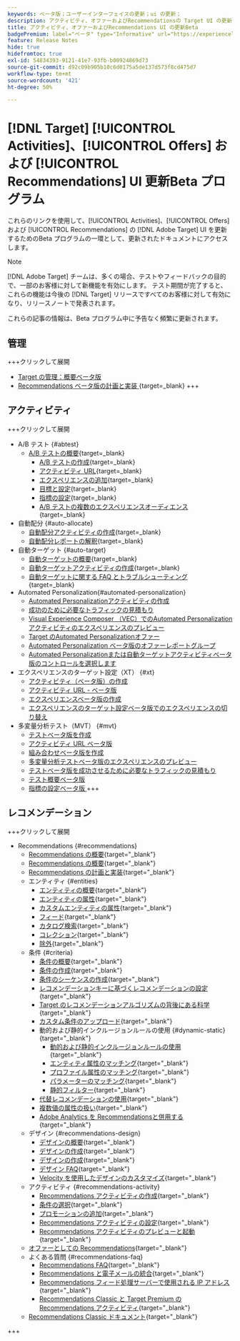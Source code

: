 ```yaml
---
keywords: ベータ版；ユーザーインターフェイスの更新；ui の更新；
description: アクティビティ、オファーおよびRecommendationsの Target UI の更新に関する更新済み記事にアクセスできます
title: アクティビティ、オファーおよびRecommendations UI の更新Beta
badgePremium: label="ベータ" type="Informative" url="https://experienceleague.adobe.com/docs/target/using/introduction/intro.html?lang=en#beta newtab=true" tooltip=" [!DNL Target] Beta プログラムについて説明します。"
feature: Release Notes
hide: true
hidefromtoc: true
exl-id: 54834393-9121-41e7-93fb-b00924869d73
source-git-commit: d92c09b905b10c6d0175a5de137d573f8cd475d7
workflow-type: tm+mt
source-wordcount: '421'
ht-degree: 50%

---
```


# [!DNL Target] [!UICONTROL Activities]、[!UICONTROL Offers] および [!UICONTROL Recommendations] UI 更新Beta プログラム

これらのリンクを使用して、[!UICONTROL Activities]、[!UICONTROL Offers] および [!UICONTROL Recommendations] の [!DNL Adobe Target] UI を更新するためのBeta プログラムの一環として、更新されたドキュメントにアクセスします。

>[!NOTE]
>
>[!DNL Adobe Target] チームは、多くの場合、テストやフィードバックの目的で、一部のお客様に対して新機能を有効にします。 テスト期間が完了すると、これらの機能は今後の [!DNL Target] リリースですべてのお客様に対して有効になり、リリースノートで発表されます。
>
>これらの記事の情報は、Beta プログラム中に予告なく頻繁に更新されます。

## 管理

+++クリックして展開

* [Target の管理：概要ベータ版](administrating-target/administrating-target-beta.md)
* [Recommendations ベータ版の計画と実装 ](https://experienceleague.adobe.com/en/docs/target-dev/developer/recommendations-beta){target=_blank}
+++

## アクティビティ

+++クリックして展開

* A/B テスト {#abtest}
   * [A/B テストの概要](c-activities/t-test-ab/test-ab-beta.md){target=_blank}
      * [A/B テストの作成](c-activities/t-test-ab/t-test-create-ab/test-create-ab-beta.md){target=_blank}
      * [アクティビティ URL](c-activities/t-test-ab/t-test-create-ab/ab-activity-url-beta.md){target=_blank}
      * [エクスペリエンスの追加](c-activities/t-test-ab/t-test-create-ab/ab-add-experience-beta.md){target=_blank}
      * [目標と設定](c-activities/t-test-ab/t-test-create-ab/ab-goals-and-settings-beta.md){target=_blank}
      * [指標の設定](c-activities/t-test-ab/t-test-create-ab/ab-set-metrics-beta.md){target=_blank}
      * [A/B テストの複数のエクスペリエンスオーディエンス](c-activities/t-test-ab/t-test-create-ab/target-experience-to-multiple-audiences-beta.md){target=_blank}
* 自動配分 {#auto-allocate}
   * [自動配分アクティビティの作成](/help/main/c-activities/automated-traffic-allocation/create-auto-allocate-activity-beta.md){target=_blank}
   * [自動配分レポートの解釈](c-activities/automated-traffic-allocation/determine-winner-beta.md){target=_blank}
* 自動ターゲット {#auto-target}
   * [自動ターゲットの概要](/help/main/c-activities/auto-target/auto-target-to-optimize-beta.md){target=_blank}
   * [自動ターゲットアクティビティの作成](/help/main/c-activities/auto-target/create-auto-target-beta.md){target=_blank}
   * [ 自動ターゲットに関する FAQ とトラブルシューティング ](/help/main/c-activities/auto-target/auto-target-troubleshooting-faqs.md){target=_blank}
* Automated Personalization{#automated-personalization}
   * [Automated Personalizationアクティビティの作成](/help/main/c-activities/t-automated-personalization/create-ap-activity-beta.md)
   * [成功のために必要なトラフィックの見積もり](https://experienceleague.adobe.com/en/docs/target/using/activities/automated-personalization/ap-traffic-estimator-beta)
   * [Visual Experience Composer （VEC）でのAutomated Personalization アクティビティのエクスペリエンスのプレビュー ](https://experienceleague.adobe.com/en/docs/target/using/activities/automated-personalization/ap-preview-experiences-beta)
   * [Target のAutomated Personalizationオファー](https://experienceleague.adobe.com/en/docs/target/using/activities/automated-personalization/ap-target-offers)
   * [Automated Personalization ベータ版のオファーレポートグループ](/help/main/c-activities/t-automated-personalization/offer-reporting-groups-in-automated-personalization-beta.md)
   * [Automated Personalizationまたは自動ターゲットアクティビティベータ版のコントロールを選択します](c-activities/t-automated-personalization/experience-as-control-beta.md)
* エクスペリエンスのターゲット設定（XT） {#xt}
   * [アクティビティ（ベータ版）の作成](c-activities/t-experience-target/t-xt-create/xt-create-beta.md)
   * [アクティビティ URL - ベータ版](c-activities/t-experience-target/t-xt-create/xt-activity-url-beta.md)
   * [エクスペリエンスベータ版の作成](c-activities/t-experience-target/t-xt-create/xt-add-experience-beta.md)
   * [エクスペリエンスのターゲット設定ベータ版でのエクスペリエンスの切り替え](c-activities/t-experience-target/t-xt-create/xt-switching-experiences-beta.md)
* 多変量分析テスト（MVT） {#mvt}
   * [テストベータ版を作成](c-activities/c-multivariate-testing/t-create-multivariate-test/create-multivariate-test-beta.md)
   * [アクティビティ URL ベータ版](c-activities/c-multivariate-testing/t-create-multivariate-test/url-beta.md)
   * [組み合わせベータ版を作成](c-activities/c-multivariate-testing/t-create-multivariate-test/add-offers-beta.md)
   * [多変量分析テストベータ版のエクスペリエンスのプレビュー](c-activities/c-multivariate-testing/t-create-multivariate-test/preview-experiences-beta.md)
   * [テストベータ版を成功させるために必要なトラフィックの見積もり](c-activities/c-multivariate-testing/t-create-multivariate-test/traffic-estimator-beta.md)
   * [テスト概要ベータ版](c-activities/c-multivariate-testing/t-create-multivariate-test/test-summary-beta.md)
   * [ 指標の設定ベータ版 ](c-activities/c-multivariate-testing/t-create-multivariate-test/mvt-set-metrics-beta.md)
+++

## レコメンデーション

+++クリックして展開

* Recommendations {#recommendations}
   * [Recommendations の概要](c-recommendations/recommendations.md){target="_blank"}
   * [Recommendations の概要](c-recommendations/introduction-to-recommendations.md){target="_blank"}
   * [Recommendations の計画と実装](c-recommendations/plan-implement.md){target="_blank"}
   * エンティティ {#entities}
      * [エンティティの概要](c-recommendations/c-products/products.md){target="_blank"}
      * [エンティティの属性](c-recommendations/c-products/entity-attributes.md){target="_blank"}
      * [カスタムエンティティの属性](c-recommendations/c-products/custom-entity-attributes.md){target="_blank"}
      * [フィード](/help/main/c-recommendations/c-products/feeds-beta.md){target="_blank"}
      * [カタログ検索](/help/main/c-recommendations/c-products/catalog-search-beta.md){target="_blank"}
      * [コレクション](/help/main/c-recommendations/c-products/collections-beta.md){target="_blank"}
      * [除外](/help/main/c-recommendations/c-products/exclusions-beta.md){target="_blank"}
   * 条件 {#criteria}
      * [条件の概要](/help/main/c-recommendations/c-algorithms/algorithms-beta.md){target="_blank"}
      * [条件の作成](/help/main/c-recommendations/c-algorithms/create-new-algorithm-beta.md){target="_blank"}
      * [条件のシーケンスの作成](/help/main/c-recommendations/c-algorithms/create-criteria-sequence-beta.md){target="_blank"}
      * [レコメンデーションキーに基づくレコメンデーションの設定](/help/main/c-recommendations/c-algorithms/base-the-recommendation-on-a-recommendation-key-beta.md){target="_blank"}
      * [Target のレコメンデーションアルゴリズムの背後にある科学](/help/main/c-recommendations/c-algorithms/recommendations-algorithms.md){target="_blank"}
      * [カスタム条件のアップロード](/help/main/c-recommendations/c-algorithms/recommendations-csv-beta.md){target="_blank"}
      * 動的および静的インクルージョンルールの使用 {#dynamic-static}{target="_blank"}
         * [動的および静的インクルージョンルールの使用](/help/main/c-recommendations/c-algorithms/use-dynamic-and-static-inclusion-rules-beta.md){target="_blank"}
         * [エンティティ属性のマッチング](/help/main/c-recommendations/c-algorithms/entity-attribute-matching-beta.md){target="_blank"}
         * [プロファイル属性のマッチング](/help/main/c-recommendations/c-algorithms/profile-attribute-matching-beta.md){target="_blank"}
         * [パラメーターのマッチング](/help/main/c-recommendations/c-algorithms/parameter-matching-beta.md){target="_blank"}
         * [静的フィルター](/help/main/c-recommendations/c-algorithms/static-value-beta.md){target="_blank"}
      * [代替レコメンデーションの使用](/help/main/c-recommendations/c-algorithms/backup-recs-beta.md){target="_blank"}
      * [複数値の属性の扱い](/help/main/c-recommendations/c-algorithms/work-with-multi-value-attributes-beta.md){target="_blank"}
      * [Adobe Analytics を Recommendationsと併用する](/help/main/c-recommendations/c-algorithms/use-adobe-analytics-with-recommendations-beta.md){target="_blank"}
   * デザイン {#recommendations-design}
      * [デザインの概要](c-recommendations/c-design-overview/design-overview.md){target="_blank"}
      * [デザインの作成](c-recommendations/c-design-overview/create-design.md){target="_blank"}
      * [デザインの作成](/help/main/c-recommendations/c-design-overview/create-design-beta.md){target="_blank"}
      * [デザイン FAQ](c-recommendations/c-design-overview/template-faq.md){target="_blank"}
      * [Velocity を使用したデザインのカスタマイズ](c-recommendations/c-design-overview/customizing-a-template.md){target="_blank"}
   * アクティビティ {#recommendations-activity}
      * [Recommendations アクティビティの作成](c-recommendations/t-create-recs-activity/create-recs-activity.md){target="_blank"}
      * [条件の選択](c-recommendations/t-create-recs-activity/algo-select-recs.md){target="_blank"}
      * [プロモーションの追加](c-recommendations/t-create-recs-activity/adding-promotions.md){target="_blank"}
      * [Recommendations アクティビティの設定](c-recommendations/t-create-recs-activity/recs-activity-settings.md){target="_blank"}
      * [Recommendations アクティビティのプレビューと起動](/help/main/c-recommendations/t-create-recs-activity/previewing-and-launching-your-recommendations-activity.md){target="_blank"}
   * [ オファーとしての Recommendations](c-recommendations/recommendations-as-an-offer.md){target="_blank"}
   * よくある質問 {#recommendations-faq}
      * [Recommendations FAQ](c-recommendations/c-recommendations-faq/recommendations-faq.md){target="_blank"}
      * [Recommendations と電子メールの統合](c-recommendations/c-recommendations-faq/integrating-recs-email.md){target="_blank"}
      * [Recommendations フィード処理サーバーで使用される IP アドレス](c-recommendations/c-recommendations-faq/ip-addresses-marketing-cloud.md){target="_blank"}
      * [Recommendations Classic と Target Premium の Recommendations アクティビティ](c-recommendations/c-recommendations-faq/recommendations-classic-versus-recommendations-activities-target-premium.md){target="_blank"}
   * [Recommendations Classic ドキュメント](/help/main/c-recommendations/recommendations-classic-documentaton.md){target="_blank"}

+++
